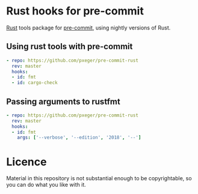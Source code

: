 # Rust hooks for pre-commit

[Rust](https://www.rust-lang.org) tools package for [pre-commit](https://pre-commit.com), using nightly versions of Rust.

## Using rust tools with pre-commit

```yaml
- repo: https://github.com/pxeger/pre-commit-rust
  rev: master
  hooks:
  - id: fmt
  - id: cargo-check
```

## Passing arguments to rustfmt

```yaml
- repo: https://github.com/pxeger/pre-commit-rust
  rev: master
  hooks:
  - id: fmt
    args: ['--verbose', '--edition', '2018', '--']
```

# Licence

Material in this repository is not substantial enough to be copyrightable, so you can do what you like with it.
